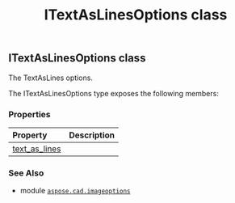 ﻿---
title: ITextAsLinesOptions class
second_title: Aspose.CAD for Python via .NET API References
description: 
type: docs
weight: 170
url: /python-net/aspose.cad.imageoptions/itextaslinesoptions/
is_root: false
---

## ITextAsLinesOptions class

The TextAsLines options.



The ITextAsLinesOptions type exposes the following members:

### Properties
| Property | Description |
| :- | :- |
| [text_as_lines](/cad/python-net/aspose.cad.imageoptions/itextaslinesoptions/text_as_lines) |  |



### See Also
* module [`aspose.cad.imageoptions`](..)
